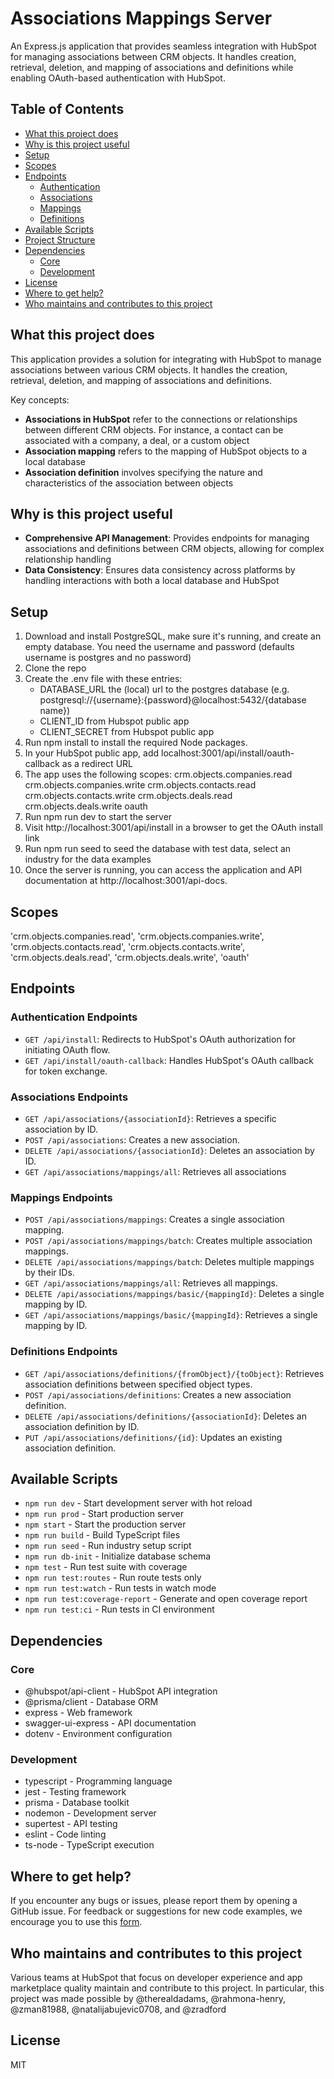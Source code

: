 # Associations Mappings Server

An Express.js application that provides seamless integration with HubSpot for managing associations between CRM objects. It handles creation, retrieval, deletion, and mapping of associations and definitions while enabling OAuth-based authentication with HubSpot.

## Table of Contents
- [What this project does](#what-this-project-does)
- [Why is this project useful](#why-is-this-project-useful)
- [Setup](#setup)
- [Scopes](#scopes)
- [Endpoints](#endpoints)
  - [Authentication](#authentication)
  - [Associations](#associations)
  - [Mappings](#mappings)
  - [Definitions](#definitions)
- [Available Scripts](#available-scripts)
- [Project Structure](#project-structure)
- [Dependencies](#dependencies)
  - [Core](#core)
  - [Development](#development)
- [License](#license)
- [Where to get help?](#where-to-get-help)
- [Who maintains and contributes to this project](#who-maintains-and-contributes-to-this-project)

## What this project does

This application provides a solution for integrating with HubSpot to manage associations between various CRM objects. It handles the creation, retrieval, deletion, and mapping of associations and definitions.

Key concepts:
- **Associations in HubSpot** refer to the connections or relationships between different CRM objects. For instance, a contact can be associated with a company, a deal, or a custom object
- **Association mapping** refers to the mapping of HubSpot objects to a local database
- **Association definition** involves specifying the nature and characteristics of the association between objects

## Why is this project useful

- **Comprehensive API Management**: Provides endpoints for managing associations and definitions between CRM objects, allowing for complex relationship handling
- **Data Consistency**: Ensures data consistency across platforms by handling interactions with both a local database and HubSpot

## Setup

1. Download and install PostgreSQL, make sure it's running, and create an empty database. You need the username and password (defaults username is postgres and no password)
2. Clone the repo
3. Create the .env file with these entries:
   - DATABASE_URL the (local) url to the postgres database (e.g. postgresql://{username}:{password}@localhost:5432/{database name})
   - CLIENT_ID from Hubspot public app
   - CLIENT_SECRET from Hubspot public app
4. Run npm install to install the required Node packages.
5. In your HubSpot public app, add localhost:3001/api/install/oauth-callback as a redirect URL
6. The app uses the following scopes: crm.objects.companies.read crm.objects.companies.write crm.objects.contacts.read crm.objects.contacts.write crm.objects.deals.read crm.objects.deals.write oauth
7. Run npm run dev to start the server
8. Visit http://localhost:3001/api/install in a browser to get the OAuth install link
9. Run npm run seed to seed the database with test data, select an industry for the data examples
10. Once the server is running, you can access the application and API documentation at http://localhost:3001/api-docs.

## Scopes

'crm.objects.companies.read',
'crm.objects.companies.write',
'crm.objects.contacts.read',
'crm.objects.contacts.write',
'crm.objects.deals.read',
'crm.objects.deals.write',
'oauth'


## Endpoints

### Authentication Endpoints
- `GET /api/install`: Redirects to HubSpot's OAuth authorization for initiating OAuth flow.
- `GET /api/install/oauth-callback`: Handles HubSpot's OAuth callback for token exchange.

### Associations Endpoints
- `GET /api/associations/{associationId}`: Retrieves a specific association by ID.
- `POST /api/associations`: Creates a new association.
- `DELETE /api/associations/{associationId}`: Deletes an association by ID.
- `GET /api/associations/mappings/all`: Retrieves all associations

### Mappings Endpoints
- `POST /api/associations/mappings`: Creates a single association mapping.
- `POST /api/associations/mappings/batch`: Creates multiple association mappings.
- `DELETE /api/associations/mappings/batch`: Deletes multiple mappings by their IDs.
- `GET /api/associations/mappings/all`: Retrieves all mappings.
- `DELETE /api/associations/mappings/basic/{mappingId}`: Deletes a single mapping by ID.
- `GET /api/associations/mappings/basic/{mappingId}`: Retrieves a single mapping by ID.

### Definitions Endpoints
- `GET /api/associations/definitions/{fromObject}/{toObject}`: Retrieves association definitions between specified object types.
- `POST /api/associations/definitions`: Creates a new association definition.
- `DELETE /api/associations/definitions/{associationId}`: Deletes an association definition by ID.
- `PUT /api/associations/definitions/{id}`: Updates an existing association definition.


## Available Scripts

- `npm run dev` - Start development server with hot reload
- `npm run prod` - Start production server
- `npm start` - Start the production server
- `npm run build` - Build TypeScript files
- `npm run seed` - Run industry setup script
- `npm run db-init` - Initialize database schema
- `npm test` - Run test suite with coverage
- `npm run test:routes` - Run route tests only
- `npm run test:watch` - Run tests in watch mode
- `npm run test:coverage-report` - Generate and open coverage report
- `npm run test:ci` - Run tests in CI environment


## Dependencies

### Core
- @hubspot/api-client - HubSpot API integration
- @prisma/client - Database ORM
- express - Web framework
- swagger-ui-express - API documentation
- dotenv - Environment configuration

### Development
- typescript - Programming language
- jest - Testing framework
- prisma - Database toolkit
- nodemon - Development server
- supertest - API testing
- eslint - Code linting
- ts-node - TypeScript execution


## Where to get help?

If you encounter any bugs or issues, please report them by opening a GitHub issue. For feedback or suggestions for new code examples, we encourage you to use this [form](https://survey.hsforms.com/1RT0f09LSTHuflzNtMbr2jA96it).

## Who maintains and contributes to this project

Various teams at HubSpot that focus on developer experience and app marketplace quality maintain and contribute to this project. In particular, this project was made possible by @therealdadams, @rahmona-henry, @zman81988, @natalijabujevic0708, and @zradford

## License

MIT
